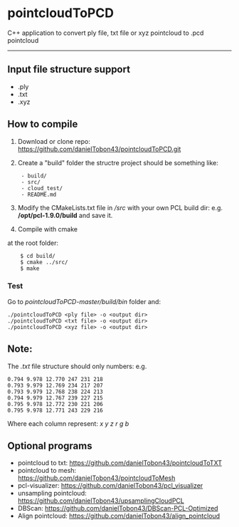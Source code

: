 # pointcloudToPCD
C++ application to convert ply file, txt file or xyz pointcloud to .pcd pointcloud

-------------------
## Input file structure support

* .ply
* .txt
* .xyz

## How to compile
1. Download or clone repo: https://github.com/danielTobon43/pointcloudToPCD.git 
2. Create a "build" folder
the structre project should be something like:

		- build/
		- src/
		- cloud_test/
		- README.md
	
3. Modify the CMakeLists.txt file in */src* with your own PCL build dir: e.g. **/opt/pcl-1.9.0/build** and save it.	
4. Compile with cmake <br/>

at the root folder:

		$ cd build/  
		$ cmake ../src/
  		$ make
       
        	 
### Test
Go to *pointcloudToPCD-master/build/bin* folder and:

    ./pointcloudToPCD <ply file> -o <output dir>
    ./pointcloudToPCD <txt file> -o <output dir>
    ./pointcloudToPCD <xyz file> -o <output dir>
    
    
 ## Note:
 The *.txt* file structure should only numbers: e.g.
 
	0.794 9.978 12.770 247 231 218
	0.793 9.979 12.769 234 217 207
	0.793 9.979 12.768 238 224 213
	0.794 9.979 12.767 239 227 215
	0.795 9.978 12.772 230 221 206
	0.795 9.978 12.771 243 229 216
	
Where each column represent: *x y z r g b*

## Optional programs
- pointcloud to txt: 		https://github.com/danielTobon43/pointcloudToTXT
- pointcloud to mesh: 		https://github.com/danielTobon43/pointcloudToMesh
- pcl-visualizer: 		https://github.com/danielTobon43/pcl_visualizer
- unsampling pointcloud:	https://github.com/danielTobon43/upsamplingCloudPCL
- DBScan: 			https://github.com/danielTobon43/DBScan-PCL-Optimized
- Align pointcloud: 		https://github.com/danielTobon43/align_pointcloud
 
 
 	


